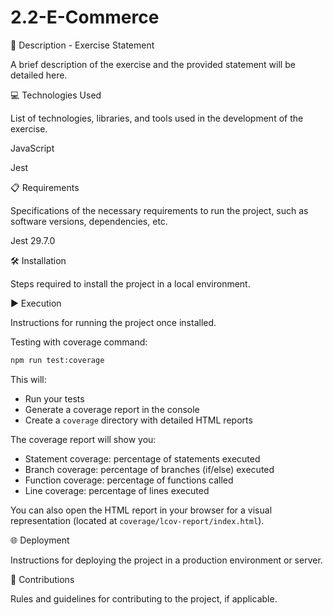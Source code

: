 # 2.2-E-Commerce

📄 Description - Exercise Statement

A brief description of the exercise and the provided statement will be detailed here.

💻 Technologies Used

List of technologies, libraries, and tools used in the development of the exercise.

JavaScript

Jest

📋 Requirements

Specifications of the necessary requirements to run the project, such as software versions, dependencies, etc.

Jest 29.7.0

🛠️ Installation

Steps required to install the project in a local environment.

▶️ Execution

Instructions for running the project once installed.

Testing with coverage command:

```bash
npm run test:coverage
```

This will:

-   Run your tests
-   Generate a coverage report in the console
-   Create a `coverage` directory with detailed HTML reports

The coverage report will show you:

-   Statement coverage: percentage of statements executed
-   Branch coverage: percentage of branches (if/else) executed
-   Function coverage: percentage of functions called
-   Line coverage: percentage of lines executed

You can also open the HTML report in your browser for a visual representation (located at `coverage/lcov-report/index.html`).

🌐 Deployment

Instructions for deploying the project in a production environment or server.

🤝 Contributions

Rules and guidelines for contributing to the project, if applicable.
